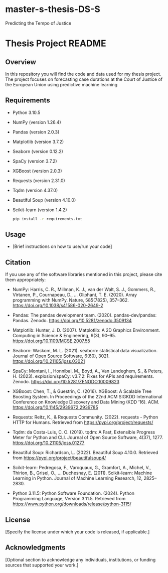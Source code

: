 # master-s-thesis-DS-S
Predicting the Tempo of Justice

# Thesis Project README

## Overview
In this repository you will find the code and data used for my thesis project. The project focuses on forecasting case durations at the Court of Justice of the European Union using predictive machine learning

## Requirements
- Python 3.10.5
- NumPy (version 1.26.4)
- Pandas (version 2.0.3)
- Matplotlib (version 3.7.2)
- Seaborn (version 0.12.2)
- SpaCy (version 3.7.2)
- XGBoost (version 2.0.3)
- Requests (version 2.31.0)
- Tqdm (version 4.37.0)
- Beautiful Soup (version 4.10.0)
- Scikit-learn (version 1.4.2)

   ```bash
   pip install -r requirements.txt
   ```

## Usage
- [Brief instructions on how to use/run your code]

## Citation
If you use any of the software libraries mentioned in this project, please cite them appropriately:

- NumPy:
  Harris, C. R., Millman, K. J., van der Walt, S. J., Gommers, R., Virtanen, P., Cournapeau, D., ... Oliphant, T. E. (2020). Array programming with NumPy. Nature, 585(7825), 357–362. https://doi.org/10.1038/s41586-020-2649-2

- Pandas:
  The pandas development team. (2020). pandas-dev/pandas: Pandas. Zenodo. https://doi.org/10.5281/zenodo.3509134

- Matplotlib:
  Hunter, J. D. (2007). Matplotlib: A 2D Graphics Environment. Computing in Science & Engineering, 9(3), 90–95. https://doi.org/10.1109/MCSE.2007.55

- Seaborn:
  Waskom, M. L. (2021). seaborn: statistical data visualization. Journal of Open Source Software, 6(60), 3021. https://doi.org/10.21105/joss.03021

- SpaCy:
  Montani, I., Honnibal, M., Boyd, A., Van Landeghem, S., & Peters, H. (2023). explosion/spaCy: v3.7.2: Fixes for APIs and requirements. Zenodo. https://doi.org/10.5281/ZENODO.10009823

- XGBoost:
  Chen, T., & Guestrin, C. (2016). XGBoost: A Scalable Tree Boosting System. In Proceedings of the 22nd ACM SIGKDD International Conference on Knowledge Discovery and Data Mining (KDD ’16). ACM. https://doi.org/10.1145/2939672.2939785

- Requests:
  Reitz, K., & Requests Community. (2022). requests - Python HTTP for Humans. Retrieved from https://pypi.org/project/requests/

- Tqdm:
  da Costa-Luis, C. O. (2019). tqdm: A Fast, Extensible Progress Meter for Python and CLI. Journal of Open Source Software, 4(37), 1277. https://doi.org/10.21105/joss.01277

- Beautiful Soup:
  Richardson, L. (2022). Beautiful Soup 4.10.0. Retrieved from https://pypi.org/project/beautifulsoup4/

- Scikit-learn:
  Pedregosa, F., Varoquaux, G., Gramfort, A., Michel, V., Thirion, B., Grisel, O., ... Duchesnay, E. (2011). Scikit-learn: Machine Learning in Python. Journal of Machine Learning Research, 12, 2825–2830.

- Python 3.11.5:
  Python Software Foundation. (2024). Python Programming Language, Version 3.11.5. Retrieved from https://www.python.org/downloads/release/python-3115/

## License
[Specify the license under which your code is released, if applicable.]

## Acknowledgments
[Optional section to acknowledge any individuals, institutions, or funding sources that supported your work.]
